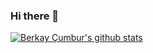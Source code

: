 ### Hi there 👋

[![Berkay Çumbur's github stats](https://github-readme-stats.vercel.app/api?username=berkaycumbur&count_private=true&show_icons=true&theme=radical&hide_rank=false)](https://github.com/anuraghazra/github-readme-stats)
